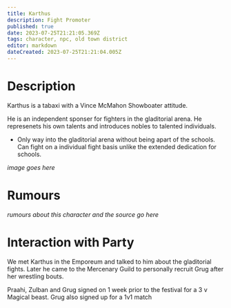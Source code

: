 ```yaml
---
title: Karthus
description: Fight Promoter
published: true
date: 2023-07-25T21:21:05.369Z
tags: character, npc, old town district
editor: markdown
dateCreated: 2023-07-25T21:21:04.005Z
---
```


# Description
Karthus is a tabaxi with a Vince McMahon Showboater attitude.

He is an independent sponser for fighters in the gladitorial arena. He represenets his own talents and introduces nobles to talented individuals.
- Only way into the gladitorial arena without being apart of the schools. Can fight on a individual fight basis unlike the extended dedication for schools.

*image goes here*

# Rumours
*rumours about this character and the source go here*

# Interaction with Party
We met Karthus in the Emporeum and talked to him about the gladitorial fights. Later he came to the Mercenary Guild to personally recruit Grug after her wrestling bouts. 

Praahi, Zulban and Grug signed on 1 week prior to the festival for a 3 v Magical beast. Grug also signed up for a 1v1 match